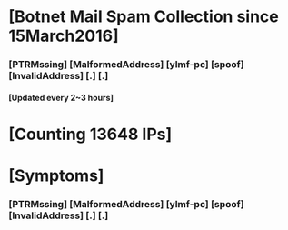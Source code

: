 # [Botnet Mail Spam Collection since 15March2016]
### [PTRMssing] [MalformedAddress] [ylmf-pc] [spoof] [InvalidAddress] [.] [.]
#### [Updated every 2~3 hours]

# [Counting 13648 IPs]

# [Symptoms] 
###   [PTRMssing] [MalformedAddress] [ylmf-pc] [spoof] [InvalidAddress] [.] [.]
